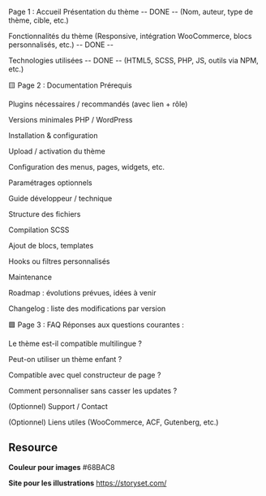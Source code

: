  Page 1 : Accueil
Présentation du thème                                                   -- DONE --
(Nom, auteur, type de thème, cible, etc.)

Fonctionnalités du thème
(Responsive, intégration WooCommerce, blocs personnalisés, etc.)        -- DONE --

Technologies utilisées                                                  -- DONE --
(HTML5, SCSS, PHP, JS, outils via NPM, etc.)

🟨 Page 2 : Documentation
Prérequis

Plugins nécessaires / recommandés (avec lien + rôle)

Versions minimales PHP / WordPress

Installation & configuration

Upload / activation du thème

Configuration des menus, pages, widgets, etc.

Paramétrages optionnels

Guide développeur / technique

Structure des fichiers

Compilation SCSS

Ajout de blocs, templates

Hooks ou filtres personnalisés

Maintenance

Roadmap : évolutions prévues, idées à venir

Changelog : liste des modifications par version

🟩 Page 3 : FAQ
Réponses aux questions courantes :

Le thème est-il compatible multilingue ?

Peut-on utiliser un thème enfant ?

Compatible avec quel constructeur de page ?

Comment personnaliser sans casser les updates ?

(Optionnel) Support / Contact

(Optionnel) Liens utiles (WooCommerce, ACF, Gutenberg, etc.)





## Resource

**Couleur pour images** #68BAC8

**Site pour les illustrations** https://storyset.com/